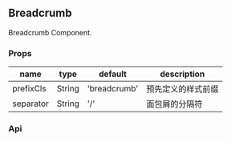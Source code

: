 ## Breadcrumb

Breadcrumb Component.

### Props
|name|type|default|description|
|---|---|---|---|
|prefixCls|String|'breadcrumb'|预先定义的样式前缀|
|separator|String|'/'|面包屑的分隔符|
### Api
